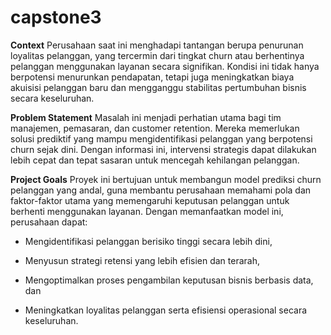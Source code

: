 # capstone3
**Context**
Perusahaan saat ini menghadapi tantangan berupa penurunan loyalitas pelanggan, yang tercermin dari tingkat churn atau berhentinya pelanggan menggunakan layanan secara signifikan. Kondisi ini tidak hanya berpotensi menurunkan pendapatan, tetapi juga meningkatkan biaya akuisisi pelanggan baru dan mengganggu stabilitas pertumbuhan bisnis secara keseluruhan.

**Problem Statement**
Masalah ini menjadi perhatian utama bagi tim manajemen, pemasaran, dan customer retention. Mereka memerlukan solusi prediktif yang mampu mengidentifikasi pelanggan yang berpotensi churn sejak dini. Dengan informasi ini, intervensi strategis dapat dilakukan lebih cepat dan tepat sasaran untuk mencegah kehilangan pelanggan.

**Project Goals**
Proyek ini bertujuan untuk membangun model prediksi churn pelanggan yang andal, guna membantu perusahaan memahami pola dan faktor-faktor utama yang memengaruhi keputusan pelanggan untuk berhenti menggunakan layanan. Dengan memanfaatkan model ini, perusahaan dapat:

- Mengidentifikasi pelanggan berisiko tinggi secara lebih dini,

- Menyusun strategi retensi yang lebih efisien dan terarah,

- Mengoptimalkan proses pengambilan keputusan bisnis berbasis data, dan

- Meningkatkan loyalitas pelanggan serta efisiensi operasional secara keseluruhan.
